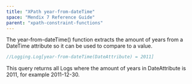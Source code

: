 ```yaml
---
title: "XPath year-from-dateTime"
space: "Mendix 7 Reference Guide"
parent: "xpath-constraint-functions"
---
```



The year-from-dateTime() function extracts the amount of years from a DateTime attribute so it can be used to compare to a value.

```java
//Logging.Log[year-from-dateTime(DateAttribute) = 2011]
```

This query returns all Logs where the amount of years in DateAttribute is 2011, for example 2011-12-30.
